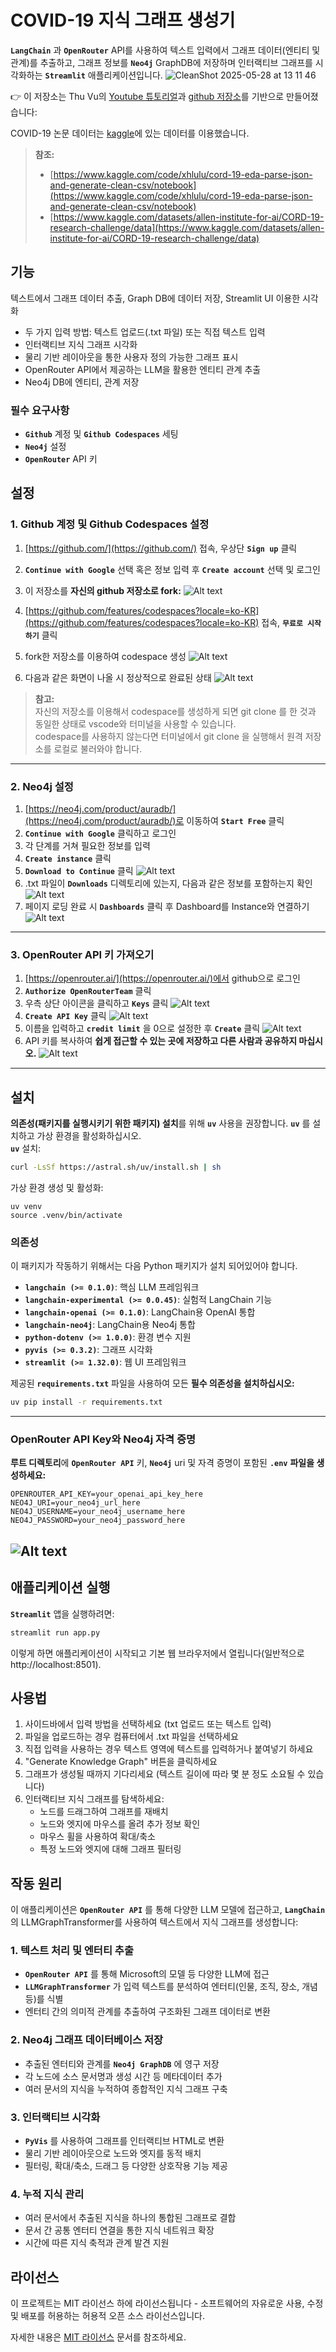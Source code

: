 # COVID-19 지식 그래프 생성기

**`LangChain`** 과 **`OpenRouter`** API를 사용하여 텍스트 입력에서 그래프 데이터(엔티티 및 관계)를 추출하고, 그래프 정보를 **`Neo4j`** GraphDB에 저장하며 인터랙티브 그래프를 시각화하는 **`Streamlit`** 애플리케이션입니다.
![CleanShot 2025-05-28 at 13 11 46](https://github.com/user-attachments/assets/4fef9158-8dd8-432d-bb8a-b53953a82c6c)

👉 이 저장소는 Thu Vu의 [Youtube 튜토리얼](https://www.youtube.com/watch?v=O-T_6KOXML4)과 [github 저장소](https://github.com/thu-vu92/knowledge-graph-llms)를 기반으로 만들어졌습니다:

COVID-19 논문 데이터는 [kaggle](https://www.kaggle.com/code/xhlulu/cord-19-eda-parse-json-and-generate-clean-csv/notebook)에 있는 데이터를 이용했습니다.

> **참조:**
> - [https://www.kaggle.com/code/xhlulu/cord-19-eda-parse-json-and-generate-clean-csv/notebook](https://www.kaggle.com/code/xhlulu/cord-19-eda-parse-json-and-generate-clean-csv/notebook)
> - [https://www.kaggle.com/datasets/allen-institute-for-ai/CORD-19-research-challenge/data](https://www.kaggle.com/datasets/allen-institute-for-ai/CORD-19-research-challenge/data)

## 기능
텍스트에서 그래프 데이터 추출, Graph DB에 데이터 저장, Streamlit UI 이용한 시각화

- 두 가지 입력 방법: 텍스트 업로드(.txt 파일) 또는 직접 텍스트 입력
- 인터랙티브 지식 그래프 시각화
- 물리 기반 레이아웃을 통한 사용자 정의 가능한 그래프 표시
- OpenRouter API에서 제공하는 LLM을 활용한 엔티티 관계 추출
- Neo4j DB에 엔티티, 관계 저장

### 필수 요구사항

- **`Github`** 계정 및 **`Github Codespaces`** 세팅
- **`Neo4j`** 설정
- **`OpenRouter`** API 키

## 설정

### 1. Github 계정 및 Github Codespaces 설정

1. [https://github.com/](https://github.com/) 접속, 우상단 **`Sign up`** 클릭
2. **`Continue with Google`** 선택 혹은 정보 입력 후 **`Create account`** 선택 및 로그인
3. 이 저장소를 **자신의 github 저장소로 fork:**
![Alt text](./assets/Fork.png)

4. [https://github.com/features/codespaces?locale=ko-KR](https://github.com/features/codespaces?locale=ko-KR) 접속, **`무료로 시작하기`** 클릭
5. fork한 저장소를 이용하여 codespace 생성
![Alt text](./assets/create_new_codespace.png)

6. 다음과 같은 화면이 나올 시 정상적으로 완료된 상태
![Alt text](./assets/example_screen.png)

> **참고:**   
> 자신의 저장소를 이용해서 codespace를 생성하게 되면
> git clone <my repo url>를 한 것과 동일한 상태로 vscode와 터미널을 사용할 수 있습니다.  
> codespace를 사용하지 않는다면 터미널에서 git clone <my repo url>을 실행해서 원격 저장소를 로컬로 불러와야 합니다.

---
### 2. Neo4j 설정

1. [https://neo4j.com/product/auradb/](https://neo4j.com/product/auradb/)로 이동하여 **`Start Free`** 클릭
2. **`Continue with Google`** 클릭하고 로그인
3. 각 단계를 거쳐 필요한 정보를 입력
4. **`Create instance`** 클릭
5. **`Download to Continue`** 클릭
![Alt text](./assets/neo4j_setup.png)
6. .txt 파일이 **`Downloads`** 디렉토리에 있는지, 다음과 같은 정보를 포함하는지 확인
![Alt text](./assets/neo4j_credentials.png)
7. 페이지 로딩 완료 시 **`Dashboards`** 클릭 후 Dashboard를 Instance와 연결하기
![Alt text](./assets/connect_dashboard.png)
---
### 3. OpenRouter API 키 가져오기

1. [https://openrouter.ai/](https://openrouter.ai/)에서 github으로 로그인
2. **`Authorize OpenRouterTeam`** 클릭
3. 우측 상단 아이콘을 클릭하고 **`Keys`** 클릭
![Alt text](./assets/openrouter_1.png)
4. **`Create API Key`** 클릭
![Alt text](./assets/CreateAPIKey.png)
5. 이름을 입력하고 **`credit limit`** 을 0으로 설정한 후 **`Create`** 클릭
![Alt text](./assets/createapikey_2.png) 
6. API 키를 복사하여 **쉽게 접근할 수 있는 곳에 저장하고 다른 사람과 공유하지 마십시오.**
![Alt text](./assets/saveapikey.png)
---
## 설치
**의존성(패키지를 실행시키기 위한 패키지) 설치**를 위해 **`uv`** 사용을 권장합니다. **`uv`** 를 설치하고 가상 환경을 활성화하십시오.  
**`uv`** 설치:
```bash
curl -LsSf https://astral.sh/uv/install.sh | sh
```

가상 환경 생성 및 활성화:
```
uv venv 
source .venv/bin/activate
```

### 의존성

이 패키지가 작동하기 위해서는 다음 Python 패키지가 설치 되어있어야 합니다.

- **`langchain (>= 0.1.0)`**: 핵심 LLM 프레임워크
- **`langchain-experimental (>= 0.0.45)`**: 실험적 LangChain 기능
- **`langchain-openai (>= 0.1.0)`**: LangChain용 OpenAI 통합
- **`langchain-neo4j`**: LangChain용 Neo4j 통합
- **`python-dotenv (>= 1.0.0)`**: 환경 변수 지원
- **`pyvis (>= 0.3.2)`**: 그래프 시각화
- **`streamlit (>= 1.32.0)`**: 웹 UI 프레임워크

제공된 **`requirements.txt`** 파일을 사용하여 모든 **필수 의존성을 설치하십시오:**

```bash
uv pip install -r requirements.txt
```
---
### OpenRouter API Key와 Neo4j 자격 증명

**루트 디렉토리**에 **`OpenRouter API`** 키, **`Neo4j`** uri 및 자격 증명이 포함된 **`.env`** **파일을 생성하세요:**
```
OPENROUTER_API_KEY=your_openai_api_key_here
NEO4J_URI=your_neo4j_url_here
NEO4J_USERNAME=your_neo4j_username_here
NEO4J_PASSWORD=your_neo4j_password_here
```
![Alt text](./assets/make_env.png)
---
## 애플리케이션 실행

**`Streamlit`** 앱을 실행하려면:

```bash
streamlit run app.py
```

이렇게 하면 애플리케이션이 시작되고 기본 웹 브라우저에서 열립니다(일반적으로 http://localhost:8501).

## 사용법

1. 사이드바에서 입력 방법을 선택하세요 (txt 업로드 또는 텍스트 입력)
2. 파일을 업로드하는 경우 컴퓨터에서 .txt 파일을 선택하세요
3. 직접 입력을 사용하는 경우 텍스트 영역에 텍스트를 입력하거나 붙여넣기 하세요
4. "Generate Knowledge Graph" 버튼을 클릭하세요
5. 그래프가 생성될 때까지 기다리세요 (텍스트 길이에 따라 몇 분 정도 소요될 수 있습니다)
6. 인터랙티브 지식 그래프를 탐색하세요:
   - 노드를 드래그하여 그래프를 재배치
   - 노드와 엣지에 마우스를 올려 추가 정보 확인
   - 마우스 휠을 사용하여 확대/축소
   - 특정 노드와 엣지에 대해 그래프 필터링

## 작동 원리

이 애플리케이션은 **`OpenRouter API`** 를 통해 다양한 LLM 모델에 접근하고, **`LangChain`** 의 LLMGraphTransformer를 사용하여 텍스트에서 지식 그래프를 생성합니다:

### 1. 텍스트 처리 및 엔터티 추출
- **`OpenRouter API`** 를 통해 Microsoft의 모델 등 다양한 LLM에 접근
- **`LLMGraphTransformer`** 가 입력 텍스트를 분석하여 엔터티(인물, 조직, 장소, 개념 등)를 식별
- 엔터티 간의 의미적 관계를 추출하여 구조화된 그래프 데이터로 변환

### 2. Neo4j 그래프 데이터베이스 저장
- 추출된 엔터티와 관계를 **`Neo4j GraphDB`** 에 영구 저장
- 각 노드에 소스 문서명과 생성 시간 등 메타데이터 추가
- 여러 문서의 지식을 누적하여 종합적인 지식 그래프 구축

### 3. 인터랙티브 시각화
- **`PyVis`** 를 사용하여 그래프를 인터랙티브 HTML로 변환
- 물리 기반 레이아웃으로 노드와 엣지를 동적 배치
- 필터링, 확대/축소, 드래그 등 다양한 상호작용 기능 제공

### 4. 누적 지식 관리
- 여러 문서에서 추출된 지식을 하나의 통합된 그래프로 결합
- 문서 간 공통 엔터티 연결을 통한 지식 네트워크 확장
- 시간에 따른 지식 축적과 관계 발견 지원

## 라이선스

이 프로젝트는 MIT 라이선스 하에 라이선스됩니다 - 소프트웨어의 자유로운 사용, 수정 및 배포를 허용하는 허용적 오픈 소스 라이선스입니다.

자세한 내용은 [MIT 라이선스](https://opensource.org/licenses/MIT) 문서를 참조하세요.
